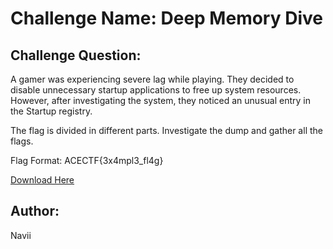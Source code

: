 # Challenge Name: Deep Memory Dive
## Challenge Question:
A gamer was experiencing severe lag while playing. They decided to disable unnecessary startup applications to free up system resources. However, after investigating the system, they noticed an unusual entry in the Startup registry.

The flag is divided in different parts. Investigate the dump and gather all the flags.

Flag Format: ACECTF{3x4mpl3_fl4g}

[Download Here](https://drive.google.com/file/d/1KpikCPZyV8u1iWUiGE7xjsm3uKSAVd9b/view?usp=sharing)

## Author:
Navii